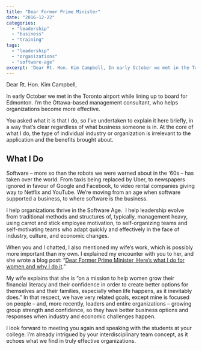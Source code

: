 ```yaml
---
title: "Dear Former Prime Minister"
date: "2016-12-22"
categories: 
  - "leadership"
  - "business"
  - "training"
tags: 
  - "leadership"
  - "organizations"
  - "software-age"
excerpt: 'Dear Rt. Hon. Kim Campbell, In early October we met in the Toronto airport while lining up'
---
```


Dear Rt. Hon. Kim Campbell,

In early October we met in the Toronto airport while lining up to board for Edmonton. I’m the Ottawa-based management consultant, who helps organizations become more effective.

You asked what it is that I do, so I’ve undertaken to explain it here briefly, in a way that’s clear regardless of what business someone is in. At the core of what I do, the type of individual industry or organization is irrelevant to the application and the benefits brought about.

## What I Do

Software – more so than the robots we were warned about in the ‘60s – has taken over the world. From taxis being replaced by Uber, to newspapers ignored in favour of Google and Facebook, to video rental companies giving way to Netflix and YouTube. We’re moving from an age when software supported a business, to where software is the business.

I help organizations thrive in the Software Age.  I help leadership evolve from traditional methods and structures of, typically, management heavy, using carrot and stick employee motivation, to self-organizing teams and self-motivating teams who adapt quickly and effectively in the face of industry, culture, and economic changes.

When you and I chatted, I also mentioned my wife’s work, which is possibly more important than my own. I explained my encounter with you to her, and she wrote a blog post: “[Dear Former Prime Minister, Here’s what I do for women and why I do it](external:https://yourfinanciallaunchpad.com/dear-former-prime-minister-heres-what-i-do-for-women-and-why-i-do-it-2/).”

My wife explains that she is “on a mission to help women grow their financial literacy and their confidence in order to create better options for themselves and their families, especially when life happens, as it inevitably does.” In that respect, we have very related goals, except mine is focused on people – and, more recently, leaders and entire organizations – growing group strength and confidence, so they have better business options and responses when industry and economic challenges happen.

I look forward to meeting you again and speaking with the students at your college. I’m already intrigued by your interdisciplinary team concept, as it echoes what we find in truly effective organizations.
